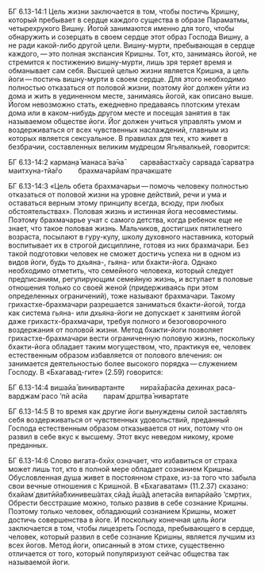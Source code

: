 БГ 6.13-14:1	Цель жизни заключается в том, чтобы постичь Кришну, который пребывает в сердце каждого существа в образе Параматмы, четырехрукого Вишну. Йогой занимаются именно для того, чтобы обнаружить и созерцать в своем сердце этот образ Господа Вишну, а не ради какой-либо другой цели. Вишну-мурти, пребывающая в сердце каждого, — это полная экспансия Кришны. Тот, кто, занимаясь йогой, не стремится к постижению вишну-мурти, лишь зря теряет время и обманывает сам себя. Высшей целью жизни является Кришна, а цель йоги — постичь вишну-мурти в своем сердце. Для этого необходимо полностью отказаться от половой жизни, поэтому йог должен уйти из дома и жить в уединенном месте, занимаясь йогой, как описано выше. Йогом невозможно стать, ежедневно предаваясь плотским утехам дома или в каком-нибудь другом месте и посещая занятия в так называемом обществе йоги. Йог должен учиться управлять умом и воздерживаться от всех чувственных наслаждений, главным из которых является сексуальное. В правилах для тех, кто живет в безбрачии, составленных великим мудрецом Ягьявалкьей, говорится:

БГ 6.13-14:2	карман̣а̄ манаса̄ ва̄ча̄   сарва̄вастха̄су сарвада̄ сарватра маитхуна-тйа̄го   брахмачарйам̇ прачакшате

БГ 6.13-14:3	«Цель обета брахмачарьи — помочь человеку полностью отказаться от половой жизни на уровне действий, речи и ума и оставаться верным этому принципу всегда, всюду, при любых обстоятельствах». Половая жизнь и истинная йога несовместимы. Поэтому брахмачарье учат с самого детства, когда ребенок еще не знает, что такое половая жизнь. Мальчиков, достигших пятилетнего возраста, посылают в гуру-кулу, школу духовного наставника, который воспитывает их в строгой дисциплине, готовя из них брахмачари. Без такой подготовки человек не сможет достичь успеха ни в одном из видов йоги, будь то дхьяна-, гьяна- или бхакти-йога. Однако необходимо отметить, что семейного человека, который следует предписаниям, регулирующим семейную жизнь, и вступает в половые отношения только со своей женой (придерживаясь при этом определенных ограничений), тоже называют брахмачари. Такому грихастхе-брахмачари разрешается заниматься бхакти-йогой, тогда как система гьяна- или дхьяна-йоги не допускает к занятиям йогой даже грихастх-брахмачари, требуя полного и безоговорочного воздержания от половой жизни. Метод бхакти-йоги позволяет грихастхе-брахмачари вести ограниченную половую жизнь, поскольку бхакти-йога обладает таким могуществом, что, практикуя ее, человек естественным образом избавляется от полового влечения: он занимается деятельностью более высокого порядка — служением Господу. В «Бхагавад-гите» (2.59) говорится:

БГ 6.13-14:4	вишайа̄ винивартанте   нира̄ха̄расйа дехинах̣ раса-варджам̇ расо ’пй асйа   парам̇ др̣шт̣ва̄ нивартате

БГ 6.13-14:5	В то время как другие йоги вынуждены силой заставлять себя воздерживаться от чувственных удовольствий, преданный Господа естественным образом отказывается от них, потому что он развил в себе вкус к высшему. Этот вкус неведом никому, кроме преданных.

БГ 6.13-14:6	Слово вигата-бхӣх̣ означает, что избавиться от страха может лишь тот, кто в полной мере обладает сознанием Кришны. Обусловленная душа живет в постоянном страхе, из-за того что забыла свои вечные отношения с Кришной. В «Бхагаватам» (11.2.37) сказано: бхайам̇ двитӣйа̄бхинивеш́атах̣ сйа̄д ӣш́а̄д апетасйа випарйайо ’смр̣тих̣. Обрести бесстрашие можно, только развив в себе сознание Кришны. Поэтому только человек, обладающий сознанием Кришны, может достичь совершенства в йоге. И поскольку конечная цель йоги заключается в том, чтобы лицезреть Господа, пребывающего в сердце, человек, который развил в себе сознание Кришны, является лучшим из всех йогов. Метод йоги, описанный в этом стихе, существенно отличается от того, который популяризуют сейчас общества так называемой йоги.
